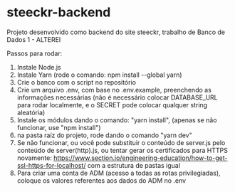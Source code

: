 # steeckr-backend
Projeto desenvolvido como backend do site steeckr, trabalho de Banco de Dados 1 - ALTEREI

Passos para rodar:
1) Instale Node.js
2) Instale Yarn (rode o comando: npm install --global yarn)
3) Crie o banco com o script no repositório
4) Crie um arquivo .env, com base no .env.example, preenchendo as informações necessárias (não é necessário colocar DATABASE_URL para rodar localmente, e o SECRET pode colocar qualquer string aleatória)
5) Instale os módulos dando o comando: "yarn install", (apenas se não funcionar, use "npm install")
6) na pasta raíz do projeto, rode dando o comando "yarn dev"
7) Se não funcionar, ou você pode substituir o conteúdo de server.js pelo conteúdo de server(http).js, ou tentar gerar os certificados para HTTPS novamente: https://www.section.io/engineering-education/how-to-get-ssl-https-for-localhost/ com a estrutura de pastas igual
8) Para criar uma conta de ADM (acesso a todas as rotas privilegiadas), coloque os valores referentes aos dados do ADM no .env
